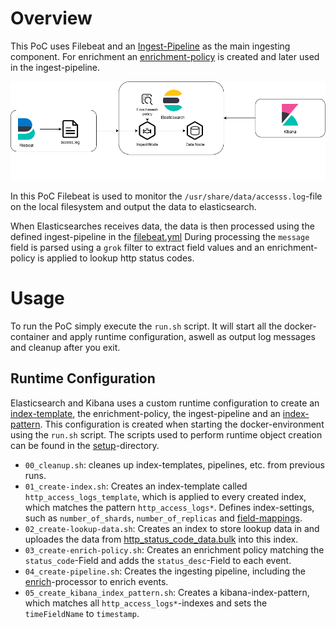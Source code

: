 # Overview
This PoC uses Filebeat and an [Ingest-Pipeline](https://www.elastic.co/guide/en/elasticsearch/reference/current/ingest.html) as the main ingesting component.
For enrichment an [enrichment-policy](https://www.elastic.co/guide/en/elasticsearch/reference/current/enrich-policy-definition.html) is created and later used in the ingest-pipeline.

![Overview](docs/uc4_enrichment_policy.png)

In this PoC Filebeat is used to monitor the `/usr/share/data/accesss.log`-file on the local filesystem and output the data to elasticsearch.

When Elasticsearches receives data, the data is then processed using the defined ingest-pipeline in the [filebeat.yml](filebeat/filebeat.yml)
During processing the `message` field is parsed using a `grok` filter to extract field values and an enrichment-policy is applied to lookup http status codes.
# Usage
To run the PoC simply execute the `run.sh` script. It will start all the docker-container and apply runtime configuration, aswell as output log messages and cleanup after you exit.
## Runtime Configuration
Elasticsearch and Kibana uses a custom runtime configuration to create an [index-template](https://www.elastic.co/guide/en/elasticsearch/reference/master/index-templates.html), the enrichment-policy, the ingest-pipeline and an [index-pattern](https://www.elastic.co/guide/en/kibana/master/index-patterns.html).
This configuration is created when starting the docker-environment using the `run.sh` script.
The scripts used to perform runtime object creation can be found in the [setup](setup)-directory.
- `00_cleanup.sh`: cleanes up index-templates, pipelines, etc. from previous runs.
- `01_create-index.sh`: Creates an index-template called `http_access_logs_template`, which is applied to every created index, which matches the pattern `http_access_logs*`. Defines index-settings, such as `number_of_shards`, `number_of_replicas` and [field-mappings](https://www.elastic.co/guide/en/elasticsearch/reference/current/mapping.html).
- `02_create-lookup-data.sh`: Creates an index to store lookup data in and uploades the data from [http_status_code_data.bulk](setup/http_status_code_data.bulk) into this index.
- `03_create-enrich-policy.sh`: Creates an enrichment policy matching the `status_code`-Field and adds the `status_desc`-Field to each event.
- `04_create-pipeline.sh`: Creates the ingesting pipeline, including the [enrich](https://www.elastic.co/guide/en/elasticsearch/reference/current/enrich-processor.html)-processor to enrich events.
- `05_create_kibana_index_pattern.sh`: Creates a kibana-index-pattern, which matches all `http_access_logs*`-indexes and sets the `timeFieldName` to `timestamp`.
